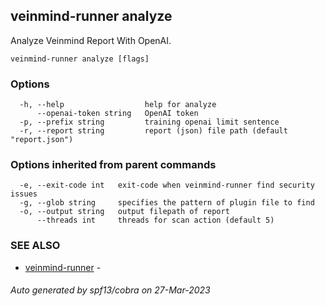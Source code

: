 ## veinmind-runner analyze

Analyze Veinmind Report With OpenAI.

```
veinmind-runner analyze [flags]
```

### Options

```
  -h, --help                  help for analyze
      --openai-token string   OpenAI token
  -p, --prefix string         training openai limit sentence
  -r, --report string         report (json) file path (default "report.json")
```

### Options inherited from parent commands

```
  -e, --exit-code int   exit-code when veinmind-runner find security issues
  -g, --glob string     specifies the pattern of plugin file to find
  -o, --output string   output filepath of report
      --threads int     threads for scan action (default 5)
```

### SEE ALSO

* [veinmind-runner](veinmind-runner.md)	 - 

###### Auto generated by spf13/cobra on 27-Mar-2023
